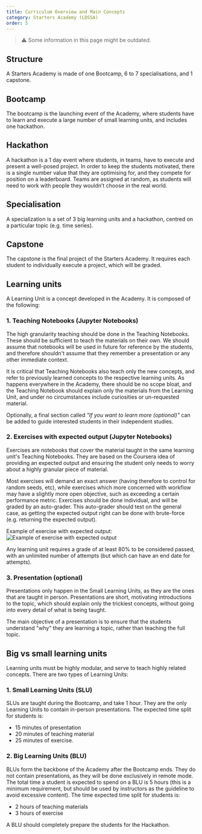 ```yaml
---
title: Curriculum Overview and Main Concepts
category: Starters Academy (LDSSA)
order: 5
---
```


> ⚠️ Some information in this page might be outdated.

## Structure

A Starters Academy is made of one Bootcamp, 6 to 7 specialisations, and 1 capstone. 

## Bootcamp 
The bootcamp is the launching event of the Academy, where students have to learn and execute a large number of small learning units, and includes one hackathon. 

## Hackathon 
A hackathon is a 1 day event where students, in teams, have to execute and present a well-posed project. In order to keep the students motivated, there is a single number value that they are optimising for, and they compete for position on a leaderboard. Teams are assigned at random, as students will need to work with people they wouldn’t choose in the real world. 

## Specialisation 
A specialization is a set of 3 big learning units and a hackathon, centred on a particular topic (e.g. time series). 

## Capstone
The capstone is the final project of the Starters Academy. It requires each student to individually execute a project, which will be graded.  

## Learning units

A Learning Unit is a concept developed in the Academy. It is composed of the following: 

### 1. Teaching Notebooks (Jupyter Notebooks)
The high granularity teaching should be done in the Teaching Notebooks. These should be sufficient to teach the materials on their own. We should assume that notebooks will be used in future for reference by the students, and therefore shouldn't assume that they remember a presentation or any other immediate context. 

It is critical that Teaching Notebooks also teach only the new concepts, and refer to previously learned concepts to the respective learning units. As happens everywhere in the Academy, there should be no scope bloat, and the Teaching Notebook should explain only the materials from the Learning Unit, and under no circumstances include curiosities or un-requested material. 

Optionally, a final section called _"If you want to learn more (optional)"_ can be added to guide interested students in their independent studies.  

### 2. Exercises with expected output (Jupyter Notebooks) 
Exercises are notebooks that cover the material taught in the same learning unit's Teaching Notebooks. They are based on the Coursera idea of providing an expected output and ensuring the student only needs to worry about a highly granular piece of material. 

Most exercises will demand an exact answer (having therefore to control for random seeds, etc), while exercises which more concerned with workflow may have a slightly more open objective, such as exceeding a certain performance metric. Exercises should be done individual, and will be graded by an auto-grader. This auto-grader should test on the general case, as getting the expected output right can be done with brute-force (e.g. returning the expected output). 

Example of exercise with expected output: 
![Example of exercise with expected output](https://image.ibb.co/chQ7Kn/Screen_Shot_2018_04_01_at_3_03_42_PM.png)

Any learning unit requires a grade of at least 80% to be considered passed, with an unlimited number of attempts (but which can have an end date for attempts). 

### 3. Presentation (optional)  
Presentations only happen in the Small Learning Units, as they are the ones that are taught in person. Presentations are short, motivating introductions to the topic, which should explain only the trickiest concepts, without going into every detail of what is being taught. 

The main objective of a presentation is to ensure that the students understand "why" they are learning a topic, rather than teaching the full topic. 
 
## Big vs small learning units 
Learning units must be highly modular, and serve to teach highly related concepts. There are two types of Learning Units: 

### 1. Small Learning Units (SLU) 
SLUs are taught during the Bootcamp, and take 1 hour. They are the only Learning Units to contain in-person presentations. 
The expected time split for students is: 
- 15 minutes of presentation
- 20 minutes of teaching material
- 25 minutes of exercise. 

### 2. Big Learning Units (BLU) 
BLUs form the backbone of the Academy after the Bootcamp ends. They do not contain presentations, as they will be done exclusively in remote mode. The total time a student is expected to spend on a BLU is 5 hours (this is a minimum requirement, but should be used by instructors as the guideline to avoid excessive content). 
The time expected time split for students is: 
- 2 hours of teaching materials 
- 3 hours of exercise   

A BLU should completely prepare the students for the Hackathon. 


